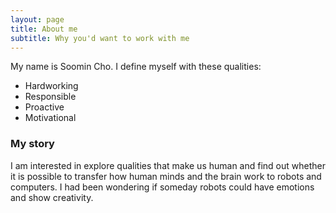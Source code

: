 ```yaml
---
layout: page
title: About me
subtitle: Why you'd want to work with me
---
```


My name is Soomin Cho. I define myself with these qualities:

- Hardworking
- Responsible
- Proactive
- Motivational

### My story

I am interested in explore qualities that make us human and find out whether it is possible to transfer how human minds and the brain work to robots and computers. I had been wondering if someday robots could have emotions and show creativity.


<!--
To be honest, I'm having some trouble remembering right now, so why don't you just watch [my movie](https://en.wikipedia.org/wiki/The_Princess_Bride_%28film%29) and it will answer **all** your questions.
-->
